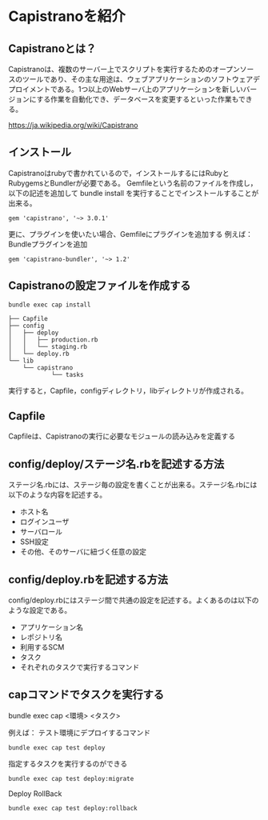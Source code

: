 # Capistranoを紹介
## Capistranoとは？
Capistranoは、複数のサーバー上でスクリプトを実行するためのオープンソースのツールであり、その主な用途は、ウェブアプリケーションのソフトウェアデプロイメントである。1つ以上のWebサーバ上のアプリケーションを新しいバージョンにする作業を自動化でき、データベースを変更するといった作業もできる。

https://ja.wikipedia.org/wiki/Capistrano

## インストール
Capistranoはrubyで書かれているので，インストールするにはRubyとRubygemsとBundlerが必要である。
Gemfileという名前のファイルを作成し，以下の記述を追加して bundle install を実行することでインストールすることが出来る。

```gem 'capistrano', '~> 3.0.1'```

更に、プラグインを使いたい場合、Gemfileにプラグインを追加する
例えば：Bundleプラグインを追加

```gem 'capistrano-bundler', '~> 1.2'```

## Capistranoの設定ファイルを作成する

```bundle exec cap install```

```
├── Capfile
├── config
│   ├── deploy
│   │   ├── production.rb
│   │   └── staging.rb
│   └── deploy.rb
└── lib
    └── capistrano
            └── tasks
```

実行すると，Capfile，configディレクトリ，libディレクトリが作成される。

## Capfile
Capfileは、Capistranoの実行に必要なモジュールの読み込みを定義する

## config/deploy/ステージ名.rbを記述する方法

ステージ名.rbには、ステージ毎の設定を書くことが出来る。ステージ名.rbには以下のような内容を記述する。

  - ホスト名
  - ログインユーザ
  - サーバロール
  - SSH設定
  - その他、そのサーバに紐づく任意の設定


##  config/deploy.rbを記述する方法

config/deploy.rbにはステージ間で共通の設定を記述する。よくあるのは以下のような設定である。

  - アプリケーション名
  - レポジトリ名
  - 利用するSCM
  - タスク
  - それぞれのタスクで実行するコマンド

## capコマンドでタスクを実行する  　

bundle exec cap <環境> <タスク>

例えば：
テスト環境にデプロイするコマンド

```bundle exec cap test deploy```

指定するタスクを実行するのができる

```bundle exec cap test deploy:migrate```

Deploy RollBack

```bundle exec cap test deploy:rollback```
